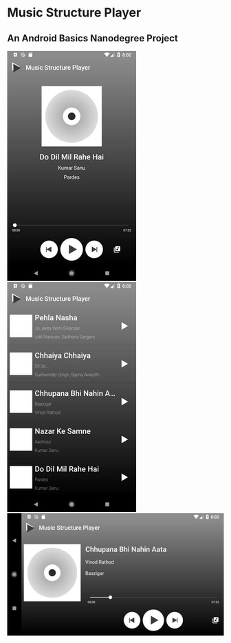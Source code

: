 # Music Structure Player
## An Android Basics Nanodegree Project

![screen1](screen1.jpg?raw=true "screen1") ![screen2](screen2.jpg?raw=true "screen2")
![screen3](screen3.jpg?raw=true "screen3")